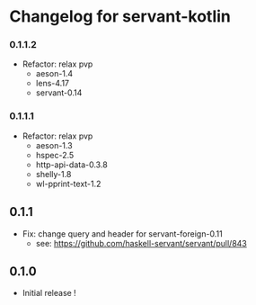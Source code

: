 # Changelog for servant-kotlin

### 0.1.1.2

- Refactor: relax pvp
  - aeson-1.4
  - lens-4.17
  - servant-0.14

### 0.1.1.1

- Refactor: relax pvp
  - aeson-1.3
  - hspec-2.5
  - http-api-data-0.3.8
  - shelly-1.8
  - wl-pprint-text-1.2

## 0.1.1

- Fix: change query and header for servant-foreign-0.11
    - see: https://github.com/haskell-servant/servant/pull/843

## 0.1.0

- Initial release !
